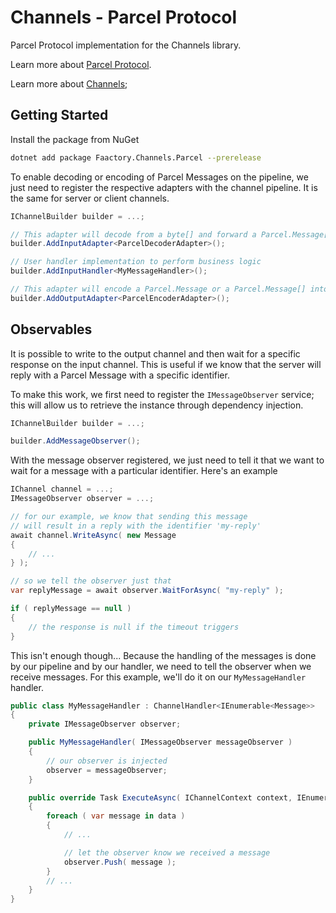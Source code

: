 # Channels - Parcel Protocol

Parcel Protocol implementation for the Channels library.

Learn more about [Parcel Protocol](https://github.com/goncalo-oliveira/parcel-spec).

Learn more about [Channels](https://github.com/goncalo-oliveira/channels);

## Getting Started

Install the package from NuGet

```bash
dotnet add package Faactory.Channels.Parcel --prerelease
```

To enable decoding or encoding of Parcel Messages on the pipeline, we just need to register the respective adapters with the channel pipeline. It is the same for server or client channels.

```csharp
IChannelBuilder builder = ...;

// This adapter will decode from a byte[] and forward a Parcel.Message[]
builder.AddInputAdapter<ParcelDecoderAdapter>();

// User handler implementation to perform business logic
builder.AddInputHandler<MyMessageHandler>();

// This adapter will encode a Parcel.Message or a Parcel.Message[] into a byte[]
builder.AddOutputAdapter<ParcelEncoderAdapter>();
```

## Observables

It is possible to write to the output channel and then wait for a specific response on the input channel. This is useful if we know that the server will reply with a Parcel Message with a specific identifier.

To make this work, we first need to register the `IMessageObserver` service; this will allow us to retrieve the instance through dependency injection.

```csharp
IChannelBuilder builder = ...;

builder.AddMessageObserver();
```

With the message observer registered, we just need to tell it that we want to wait for a message with a particular identifier. Here's an example

```csharp
IChannel channel = ...;
IMessageObserver observer = ...;

// for our example, we know that sending this message
// will result in a reply with the identifier 'my-reply'
await channel.WriteAsync( new Message
{
    // ...
} );

// so we tell the observer just that
var replyMessage = await observer.WaitForAsync( "my-reply" );

if ( replyMessage == null )
{
    // the response is null if the timeout triggers
}
```

This isn't enough though... Because the handling of the messages is done by our pipeline and by our handler, we need to tell the observer when we receive messages. For this example, we'll do it on our `MyMessageHandler` handler.

```csharp
public class MyMessageHandler : ChannelHandler<IEnumerable<Message>>
{
    private IMessageObserver observer;

    public MyMessageHandler( IMessageObserver messageObserver )
    {
        // our observer is injected
        observer = messageObserver;
    }

    public override Task ExecuteAsync( IChannelContext context, IEnumerable<Message> data )
    {
        foreach ( var message in data )
        {
            // ...

            // let the observer know we received a message
            observer.Push( message );
        }
        // ...
    }
}
```
